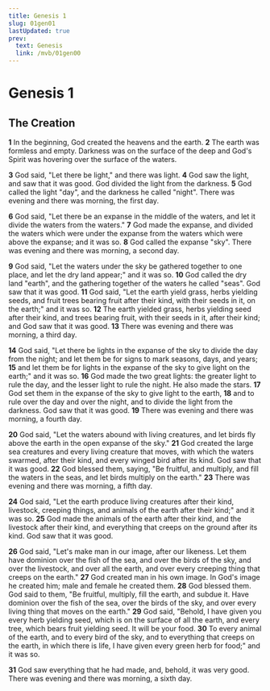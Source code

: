 ```yaml
---
title: Genesis 1
slug: 01gen01
lastUpdated: true
prev:
  text: Genesis
  link: /mvb/01gen00
---
```

# Genesis 1

## The Creation

**1** In the beginning, God created the heavens and the earth. **2** The earth was formless and empty. Darkness was on the surface of the deep and God's Spirit was hovering over the surface of the waters.

**3** God said, "Let there be light," and there was light. **4** God saw the light, and saw that it was good. God divided the light from the darkness. **5** God called the light "day", and the darkness he called "night". There was evening and there was morning, the first day.

**6** God said, "Let there be an expanse in the middle of the waters, and let it divide the waters from the waters." **7** God made the expanse, and divided the waters which were under the expanse from the waters which were above the expanse; and it was so. **8** God called the expanse "sky". There was evening and
there was morning, a second day.

**9** God said, "Let the waters under the sky be gathered together to one place, and let the dry land appear;" and it was so. **10** God called the dry land "earth", and the gathering together of the waters he called "seas". God saw that it was good. **11** God said, "Let the earth yield grass, herbs yielding seeds, and fruit trees bearing fruit after their kind, with their seeds in it, on the earth;" and it was so. **12** The earth yielded grass, herbs yielding seed after their kind, and trees bearing fruit, with their seeds in it, after their kind; and God saw that it was good. **13** There was evening and there was morning, a third day.

**14** God said, "Let there be lights in the expanse of the sky to divide the day from the night; and let them be for signs to mark seasons, days, and years; **15** and let them be for lights in the expanse of the sky to give light on the earth;" and it was so. **16** God made the two great lights: the greater light to rule the day, and the lesser light to rule the night. He also made the stars. **17** God set them in the expanse of the sky to give light to the earth, **18** and to rule over the day and over the night, and to divide the light from the darkness. God saw that it was good. **19** There was evening and there was morning, a fourth day.

**20** God said, "Let the waters abound with living creatures, and let birds fly above the earth in the open expanse of the sky." **21** God created the large sea creatures and every living creature that moves, with which the waters swarmed, after their kind, and every winged bird after its kind. God saw that it was good. **22** God blessed them, saying, "Be fruitful, and multiply, and fill the waters in the seas, and let birds multiply on the earth." **23** There was evening and there was morning, a fifth day.

**24** God said, "Let the earth produce living creatures after their kind, livestock, creeping things, and animals of the earth after their kind;" and it was so. **25** God made the animals of the earth after their kind, and the livestock after their kind, and everything that creeps on the ground after its kind. God saw that it was good.

**26** God said, "Let's make man in our image, after our likeness. Let them have dominion over the fish of the sea, and over the birds of the sky, and over the livestock, and over all the earth, and over every creeping thing that creeps on the earth." **27** God created man in his own image. In God's image he created him;
male and female he created them. **28** God blessed them. God said to them, "Be fruitful, multiply, fill the earth, and subdue it. Have dominion over the fish of the sea, over the birds of the sky, and over every living thing that moves on the earth." **29** God said, "Behold, I have given you every herb yielding seed, which is on the surface of all the earth, and every tree, which bears fruit yielding seed. It will be your food. **30** To every animal of the earth, and to every bird of the sky, and to everything that creeps on the earth, in which there is life, I have given every green herb for food;" and it was so.

**31** God saw everything that he had made, and, behold, it was very good. There was evening and there was morning, a sixth day.